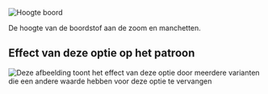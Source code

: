 ![Hoogte boord](ribbingheight.svg)

De hoogte van de boordstof aan de zoom en manchetten.

## Effect van deze optie op het patroon

![Deze afbeelding toont het effect van deze optie door meerdere varianten die een andere waarde hebben voor deze optie te vervangen](huey_ribbingheight_sample.svg "Effect van deze optie op het patroon")
